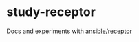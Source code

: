 # study-receptor

Docs and experiments with [ansible/receptor](https://github.com/ansible/receptor)
